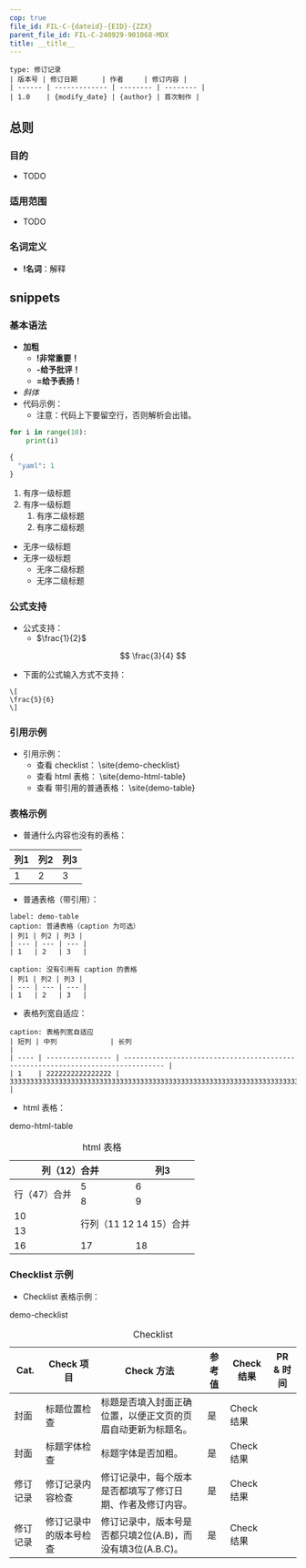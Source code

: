 ```yaml
---
cop: true
file_id: FIL-C-{dateid}-{EID}-{ZZX}
parent_file_id: FIL-C-240929-901068-MDX
title: __title__
---
```


```table
type: 修订记录
| 版本号 | 修订日期      | 作者     | 修订内容 |
| ------ | ------------- | -------- | -------- |
| 1.0    | {modify_date} | {author} | 首次制作 |
```

## 总则

### 目的

- TODO

### 适用范围

- TODO

### 名词定义

- **!名词**：解释

## snippets


### 基本语法

- **加粗**
  - **!非常重要！**
  - **-给予批评！**
  - **=给予表扬！**
- *斜体*
- 代码示例：
  - 注意：代码上下要留空行，否则解析会出错。

```python
for i in range(10):
    print(i)

{
  "yaml": 1
}
```

1. 有序一级标题
2. 有序一级标题
   1. 有序二级标题
   2. 有序二级标题

- 无序一级标题
- 无序一级标题
  - 无序二级标题
  - 无序二级标题


### 公式支持

- 公式支持：
  - $\frac{1}{2}$

$$
\frac{3}{4}
$$


- 下面的公式输入方式不支持：

```
\[
\frac{5}{6}
\]
```

### 引用示例

- 引用示例：
  - 查看 checklist： \site{demo-checklist}
  - 查看 html 表格： \site{demo-html-table}
  - 查看 带引用的普通表格： \site{demo-table}

### 表格示例

- 普通什么内容也没有的表格：

| 列1 | 列2 | 列3 |
| --- | --- | --- |
| 1   | 2   | 3   |


- 普通表格（带引用）：

```table
label: demo-table
caption: 普通表格（caption 为可选）
| 列1 | 列2 | 列3 |
| --- | --- | --- |
| 1   | 2   | 3   |
```

```table
caption: 没有引用有 caption 的表格
| 列1 | 列2 | 列3 |
| --- | --- | --- |
| 1   | 2   | 3   |
```


- 表格列宽自适应：

```table
caption: 表格列宽自适应
| 短列 | 中列             | 长列                                                                             |
| ---- | ---------------- | -------------------------------------------------------------------------------- |
| 1    | 2222222222222222 | 33333333333333333333333333333333333333333333333333333333333333333333333333333333 |
```

- html 表格：

<table>
  <caption>html 表格</caption>
  <label>demo-html-table</label>
  <thead>
    <tr>
      <th colspan="2">列（12）合并</th>
      <th>列3</th>
    </tr>
  </thead>
  <tbody>
    <tr>
      <td rowspan="2">行（47）合并</td>
      <td>5</td>
      <td>6</td>
    </tr>
    <tr>
      <td>8</td>
      <td>9</td>
    </tr>
    <tr>
      <td>10</td>
      <td colspan="2" rowspan="2">行列（11 12 14 15）合并</td>
    </tr>
    <tr>
      <td>13</td>
    </tr>
    <tr>
      <td>16</td>
      <td>17</td>
      <td>18</td>
    </tr>
  </tbody>
</table>

### Checklist 示例

- Checklist 表格示例：

<table>
  <caption>Checklist</caption>
  <label>demo-checklist</label>
  <thead>
    <tr>
      <th>Cat.</th>
      <th>Check 项目</th>
      <th>Check 方法</th>
      <th>参考值</th>
      <th>Check 结果</th>
      <th>PR & 时间</th>
    </tr>
  </thead>
  <tbody>
    <tr>
      <td class="Cat.">封面</td>
      <td class="Check 项目">标题位置检查</td>
      <td class="Check 方法">标题是否填入封面正确位置，以便正文页的页眉自动更新为标题名。</td>
      <td class="参考值">是</td>
      <td class="Check 结果">Check 结果</td>
      <td class="PR & 时间"></td>
    </tr>
    <tr>
      <td class="Cat.">封面</td>
      <td class="Check 项目">标题字体检查</td>
      <td class="Check 方法">标题字体是否加粗。</td>
      <td class="参考值">是</td>
      <td class="Check 结果">Check 结果</td>
      <td class="PR & 时间"></td>
    </tr>
    <tr>
      <td class="Cat.">修订记录</td>
      <td class="Check 项目">修订记录内容检查</td>
      <td class="Check 方法">修订记录中，每个版本是否都填写了修订日期、作者及修订内容。</td>
      <td class="参考值">是</td>
      <td class="Check 结果">Check 结果</td>
      <td class="PR & 时间"></td>
    </tr>
    <tr>
      <td class="Cat.">修订记录</td>
      <td class="Check 项目">修订记录中的版本号检查</td>
      <td class="Check 方法">修订记录中，版本号是否都只填2位(A.B)，而没有填3位(A.B.C)。</td>
      <td class="参考值">是</td>
      <td class="Check 结果">Check 结果</td>
      <td class="PR & 时间"></td>
    </tr>
  </tbody>
</table>